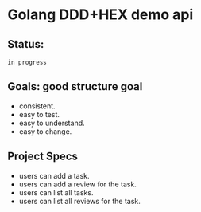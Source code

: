# Golang DDD+HEX demo api

## Status:
	in progress

## Goals: good structure goal

- consistent.
- easy to test.
- easy to understand.
- easy to change.


## Project Specs

- users can add a task.
- users can add a review for the task.
- users can list all tasks.
- users can list all reviews for the task.
